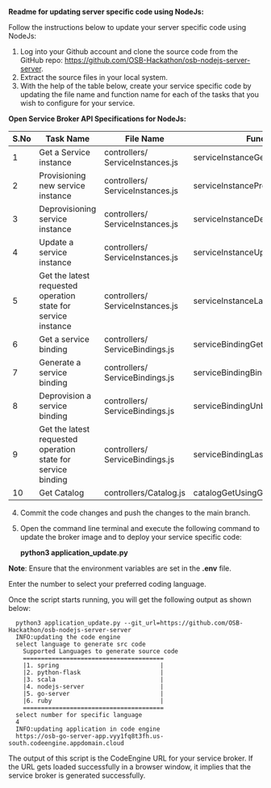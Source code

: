 **Readme for updating server specific code using NodeJs:**

Follow the instructions below to update your server specific code using NodeJs:

1. Log into your Github account and clone the source code from the GitHub repo: https://github.com/OSB-Hackathon/osb-nodejs-server-server.
2. Extract the source files in your local system.
3. With the help of the table below, create your service specific code by updating the file name and function name for each of the tasks that you wish to configure for your service.

**Open Service Broker API Specifications for NodeJs:**

| S.No | Task Name                                                     | File Name                        | Function Name                           |
|------|---------------------------------------------------------------|----------------------------------|-----------------------------------------|
| 1    | Get a Service instance                                        | controllers/ ServiceInstances.js | serviceInstanceGetUsingGET              |
| 2    | Provisioning new service instance                             | controllers/ ServiceInstances.js | serviceInstanceProvisionUsingPUT        |
| 3    | Deprovisioning service instance                               | controllers/ ServiceInstances.js | serviceInstanceDeprovisionUsingDELETE   |
| 4    | Update a service instance                                     | controllers/ ServiceInstances.js | serviceInstanceUpdateUsingPATCH         |
| 5    | Get the latest requested operation state for service instance | controllers/ ServiceInstances.js | serviceInstanceLastOperationGetUsingGET |
| 6    | Get a service binding                                         | controllers/ ServiceBindings.js  | serviceBindingGetUsingGET               |
| 7    | Generate a service binding                                    | controllers/ ServiceBindings.js  | serviceBindingBindingUsingPUT           |
| 8    | Deprovision a service binding                                 | controllers/ ServiceBindings.js  | serviceBindingUnbindingUsingDELETE      |
| 9    | Get the latest requested operation state for service binding  | controllers/ ServiceBindings.js  | serviceBindingLastOperationGetUsingGET  |
| 10   | Get Catalog                                                   | controllers/Catalog.js           | catalogGetUsingGET                      |

4. Commit the code changes and push the changes to the main branch.
5. Open the command line terminal and execute the following command to update the broker image and to deploy your service specific code:

   **python3 application_update.py**

**Note**: Ensure that the environment variables are set in the **.env** file.

Enter the number to select your preferred coding language. 

Once the script starts running, you will get the following output as shown below:

      python3 application_update.py --git_url=https://github.com/OSB-Hackathon/osb-nodejs-server-server
      INFO:updating the code engine
      select language to generate src code
        Supported Languages to generate source code
        =======================================
        |1. spring                            |
        |2. python-flask                      |
        |3. scala                             |
        |4. nodejs-server                     |
        |5. go-server                         |
        |6. ruby                              |
        =======================================
      select number for specific language
      4
      INFO:updating application in code engine 
      https://osb-go-server-app.vyy1fq8t3fh.us-south.codeengine.appdomain.cloud
  
The output of this script is the CodeEngine URL for your service broker. If the URL gets loaded successfully in a browser window, it implies that the service broker is generated successfully.